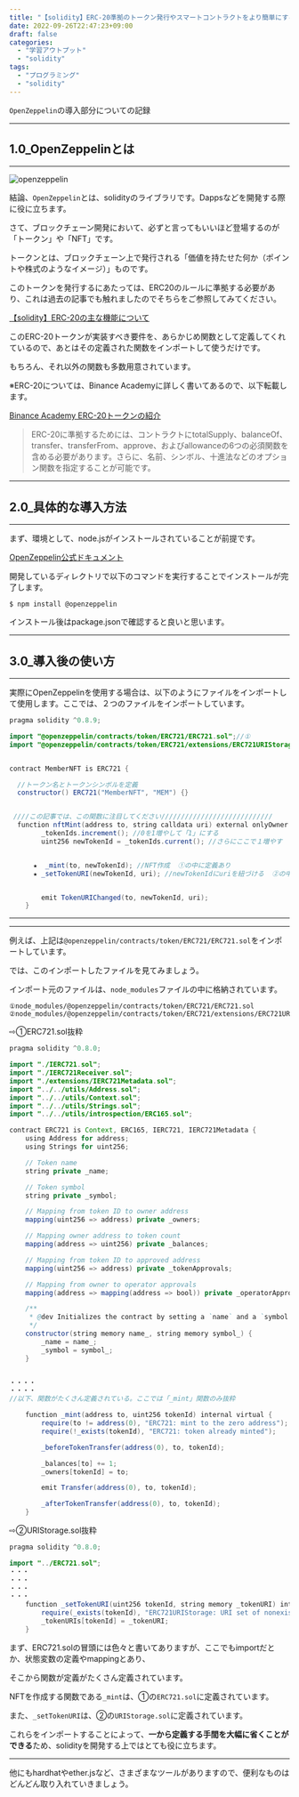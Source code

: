 ```yaml
---
title: "【solidity】ERC-20準拠のトークン発行やスマートコントラクトをより簡単にするライブラリ「OpenZeppelin」について"
date: 2022-09-26T22:47:23+09:00
draft: false
categories:
  - "学習アウトプット"
  - "solidity"
tags:
  - "プログラミング"
  - "solidity"
---
```


`OpenZeppelin`の導入部分についての記録
<!--more-->

***

## 1.0_OpenZeppelinとは

***

![openzeppelin](../../img/26_open.webp)

結論、`OpenZeppelin`とは、solidityのライブラリです。Dappsなどを開発する際に役に立ちます。

さて、ブロックチェーン開発において、必ずと言ってもいいほど登場するのが「トークン」や「NFT」です。

トークンとは、ブロックチェーン上で発行される「価値を持たせた何か（ポイントや株式のようなイメージ）」ものです。

このトークンを発行するにあたっては、ERC20のルールに準拠する必要があり、これは過去の記事でも触れましたのでそちらをご参照してみてください。

[【solidity】ERC-20の主な機能について](./17_ERC-20.md)

このERC-20トークンが実装すべき要件を、あらかじめ関数として定義してくれているので、あとはその定義された関数をインポートして使うだけです。

もちろん、それ以外の関数も多数用意されています。

※ERC-20については、Binance Academyに詳しく書いてあるので、以下転載します。

[Binance Academy ERC-20トークンの紹介](https://academy.binance.com/ja/articles/an-introduction-to-erc-20-tokens)
>ERC-20に準拠するためには、コントラクトにtotalSupply、balanceOf、transfer、transferFrom、approve、およびallowanceの6つの必須関数を含める必要があります。さらに、名前、シンボル、十進法などのオプション関数を指定することが可能です。

***

## 2.0_具体的な導入方法

***

まず、環境として、node.jsがインストールされていることが前提です。

[OpenZeppelin公式ドキュメント](https://docs.openzeppelin.com/)

開発しているディレクトリで以下のコマンドを実行することでインストールが完了します。
```
$ npm install @openzeppelin
```

インストール後はpackage.jsonで確認すると良いと思います。

***

## 3.0_導入後の使い方

***

実際にOpenZeppelinを使用する場合は、以下のようにファイルをインポートして使用します。ここでは、２つのファイルをインポートしています。

```java Hello.java {.light .line-number .copy}
pragma solidity ^0.8.9;

import "@openzeppelin/contracts/token/ERC721/ERC721.sol";//①
import "@openzeppelin/contracts/token/ERC721/extensions/ERC721URIStorage.sol";//②


contract MemberNFT is ERC721 {

  //トークン名とトークンシンボルを定義
  constructor() ERC721("MemberNFT", "MEM") {}


 ////この記事では、この関数に注目してください////////////////////////////
  function nftMint(address to, string calldata uri) external onlyOwner {
        _tokenIds.increment(); //0を1増やして「1」にする
        uint256 newTokenId = _tokenIds.current(); //さらにここで１増やす


      ★  _mint(to, newTokenId); //NFT作成  ①の中に定義あり
      ★ _setTokenURI(newTokenId, uri); //newTokenIdにuriを紐づける  ②の中に定義あり


        emit TokenURIChanged(to, newTokenId, uri);
    }

```

***
***

例えば、上記は`@openzeppelin/contracts/token/ERC721/ERC721.sol`をインポートしています。

では、このインポートしたファイルを見てみましょう。

インポート元のファイルは、`node_modules`ファイルの中に格納されています。

```
①node_modules/@openzeppelin/contracts/token/ERC721/ERC721.sol
②node_modules/@openzeppelin/contracts/token/ERC721/extensions/ERC721URIStorage.sol";
```


⇨①ERC721.sol抜粋
```java Hello.java {.light .line-number .copy}
pragma solidity ^0.8.0;

import "./IERC721.sol";
import "./IERC721Receiver.sol";
import "./extensions/IERC721Metadata.sol";
import "../../utils/Address.sol";
import "../../utils/Context.sol";
import "../../utils/Strings.sol";
import "../../utils/introspection/ERC165.sol";

contract ERC721 is Context, ERC165, IERC721, IERC721Metadata {
    using Address for address;
    using Strings for uint256;

    // Token name
    string private _name;

    // Token symbol
    string private _symbol;

    // Mapping from token ID to owner address
    mapping(uint256 => address) private _owners;

    // Mapping owner address to token count
    mapping(address => uint256) private _balances;

    // Mapping from token ID to approved address
    mapping(uint256 => address) private _tokenApprovals;

    // Mapping from owner to operator approvals
    mapping(address => mapping(address => bool)) private _operatorApprovals;

    /**
     * @dev Initializes the contract by setting a `name` and a `symbol` to the token collection.
     */
    constructor(string memory name_, string memory symbol_) {
        _name = name_;
        _symbol = symbol_;
    }


・・・・
・・・・
//以下、関数がたくさん定義されている。ここでは「_mint」関数のみ抜粋

    function _mint(address to, uint256 tokenId) internal virtual {
        require(to != address(0), "ERC721: mint to the zero address");
        require(!_exists(tokenId), "ERC721: token already minted");

        _beforeTokenTransfer(address(0), to, tokenId);

        _balances[to] += 1;
        _owners[tokenId] = to;

        emit Transfer(address(0), to, tokenId);

        _afterTokenTransfer(address(0), to, tokenId);
    }

```

⇨②URIStorage.sol抜粋
```java Hello.java {.light .line-number .copy}
pragma solidity ^0.8.0;

import "../ERC721.sol";
・・・
・・・
・・・
・・・
    function _setTokenURI(uint256 tokenId, string memory _tokenURI) internal virtual {
        require(_exists(tokenId), "ERC721URIStorage: URI set of nonexistent token");
        _tokenURIs[tokenId] = _tokenURI;
    }
```

まず、ERC721.solの冒頭には色々と書いてありますが、ここでもimportだとか、状態変数の定義やmappingとあり、

そこから関数が定義がたくさん定義されています。

NFTを作成する関数である`_mint`は、①の`ERC721.sol`に定義されています。

また、`_setTokenURI`は、②の`URIStorage.sol`に定義されています。

これらをインポートすることによって、**一から定義する手間を大幅に省くことができる**ため、solidityを開発する上ではとても役に立ちます。

***

他にもhardhatやether.jsなど、さまざまなツールがありますので、便利なものはどんどん取り入れていきましょう。
